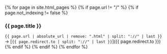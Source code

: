 {% for page in site.html_pages %}
{% if page.url != "/" %}
{% if page.not_indexing != false %}
### {{ page.title }}
`{{ page.url | absolute_url | remove: ".html" | split: "://" | last }}` -> [`{{ page.redirect.to | split: "://" | last }}`]({{ page.redirect.to }})
{% endif %}
{% endif %}
{% endfor %}